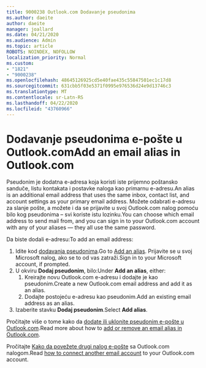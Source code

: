 ```yaml
---
title: 9000238 Outlook.com Dodavanje pseudonima
ms.author: daeite
author: daeite
manager: joallard
ms.date: 04/21/2020
ms.audience: Admin
ms.topic: article
ROBOTS: NOINDEX, NOFOLLOW
localization_priority: Normal
ms.custom:
- "1821"
- "9000238"
ms.openlocfilehash: 48645126925cd5e40fae435c55847501ec1c17d8
ms.sourcegitcommit: 631cbb5f03e5371f0995e976536d24e9d13746c3
ms.translationtype: MT
ms.contentlocale: sr-Latn-RS
ms.lasthandoff: 04/22/2020
ms.locfileid: "43760966"
---
```

# <a name="add-an-email-alias-in-outlookcom"></a><span data-ttu-id="17db8-102">Dodavanje pseudonima e-pošte u Outlook.com</span><span class="sxs-lookup"><span data-stu-id="17db8-102">Add an email alias in Outlook.com</span></span>

<span data-ttu-id="17db8-103">Pseudonim je dodatna e-adresa koja koristi iste prijemno poštansko sanduče, listu kontakata i postavke naloga kao primarnu e-adresu.</span><span class="sxs-lookup"><span data-stu-id="17db8-103">An alias is an additional email address that uses the same inbox, contact list, and account settings as your primary email address.</span></span> <span data-ttu-id="17db8-104">Možete odabrati e-adresu za slanje pošte, a možete i da se prijavite u svoj Outlook.com nalog pomoću bilo kog pseudonima – svi koriste istu lozinku.</span><span class="sxs-lookup"><span data-stu-id="17db8-104">You can choose which email address to send mail from, and you can sign in to your Outlook.com account with any of your aliases — they all use the same password.</span></span>

<span data-ttu-id="17db8-105">Da biste dodali e-adresu:</span><span class="sxs-lookup"><span data-stu-id="17db8-105">To add an email address:</span></span>

1. <span data-ttu-id="17db8-106">Idite kod [dodavanja pseudonima](https://go.microsoft.com/fwlink/p/?linkid=864833).</span><span class="sxs-lookup"><span data-stu-id="17db8-106">Go to [Add an alias](https://go.microsoft.com/fwlink/p/?linkid=864833).</span></span> <span data-ttu-id="17db8-107">Prijavite se u svoj Microsoft nalog, ako se to od vas zatraži.</span><span class="sxs-lookup"><span data-stu-id="17db8-107">Sign in to your Microsoft account, if prompted.</span></span>
2. <span data-ttu-id="17db8-108">U okviru **Dodaj pseudonim**, bilo:</span><span class="sxs-lookup"><span data-stu-id="17db8-108">Under **Add an alias**, either:</span></span>
    1. <span data-ttu-id="17db8-109">Kreirajte novu Outlook.com e-adresu i dodajte je kao pseudonim.</span><span class="sxs-lookup"><span data-stu-id="17db8-109">Create a new Outlook.com email address and add it as an alias.</span></span>
    2. <span data-ttu-id="17db8-110">Dodajte postojeću e-adresu kao pseudonim.</span><span class="sxs-lookup"><span data-stu-id="17db8-110">Add an existing email address as an alias.</span></span>
3. <span data-ttu-id="17db8-111">Izaberite stavku **Dodaj pseudonim**.</span><span class="sxs-lookup"><span data-stu-id="17db8-111">Select **Add alias**.</span></span>

<span data-ttu-id="17db8-112">Pročitajte više o tome kako da [dodate ili uklonite pseudonim e-pošte u Outlook.com](https://support.office.com/article/459b1989-356d-40fa-a689-8f285b13f1f2?wt.mc_id=Office_Outlook_com_Alchemy).</span><span class="sxs-lookup"><span data-stu-id="17db8-112">Read more about how to [add or remove an email alias in Outlook.com](https://support.office.com/article/459b1989-356d-40fa-a689-8f285b13f1f2?wt.mc_id=Office_Outlook_com_Alchemy).</span></span>  

<span data-ttu-id="17db8-113">Pročitajte [Kako da povežete drugi nalog e-pošte](https://support.office.com/article/c5224df4-5885-4e79-91ba-523aa743f0ba?wt.mc_id=Office_Outlook_com_Alchemy) sa Outlook.com nalogom.</span><span class="sxs-lookup"><span data-stu-id="17db8-113">Read [how to connect another email account](https://support.office.com/article/c5224df4-5885-4e79-91ba-523aa743f0ba?wt.mc_id=Office_Outlook_com_Alchemy) to your Outlook.com account.</span></span>